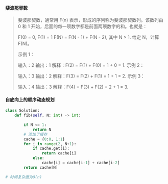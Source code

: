 #### [斐波那契数](https://leetcode-cn.com/problems/fibonacci-number/)

> 斐波那契数，通常用 F(n) 表示，形成的序列称为斐波那契数列。该数列由 0 和 1 开始，后面的每一项数字都是前面两项数字的和。也就是：
>
> F(0) = 0,   F(1) = 1
> F(N) = F(N - 1) + F(N - 2), 其中 N > 1.
> 给定 N，计算 F(N)。
>
>  
>
> 示例 1：
>
> 输入：2
> 输出：1
> 解释：F(2) = F(1) + F(0) = 1 + 0 = 1.
> 示例 2：
>
> 输入：3
> 输出：2
> 解释：F(3) = F(2) + F(1) = 1 + 1 = 2.
> 示例 3：
>
> 输入：4
> 输出：3
> 解释：F(4) = F(3) + F(2) = 2 + 1 = 3.

#### 自底向上的顺序动态规划

```python
class Solution:
    def fib(self, N: int) -> int:
        
        if N <= 1:
            return N
        # 添加了缓存
        cache = {0:0, 1:1}
        for i in range(2, N+1):
            if cache.get(i):
                return cache[i]
            else:
                cache[i] = cache[i-1] + cache[i-2]
        return cache[N]
      
# 时间复杂度为O(n)
```

